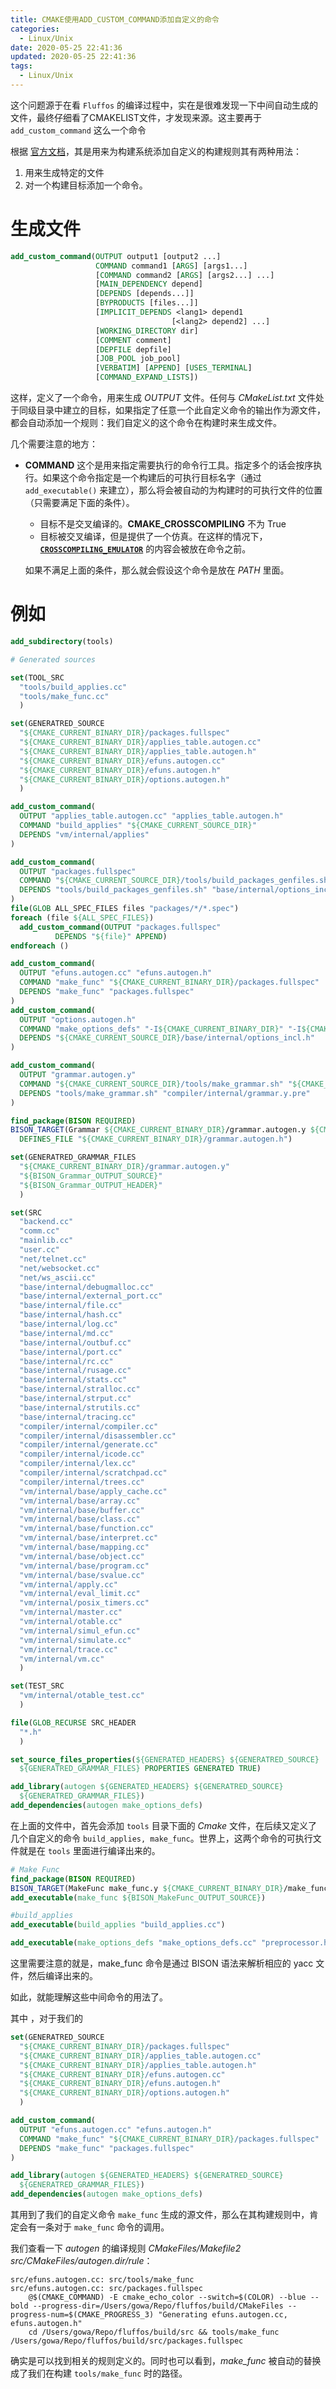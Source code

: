 ```yaml
---
title: CMAKE使用ADD_CUSTOM_COMMAND添加自定义的命令
categories:
  - Linux/Unix
date: 2020-05-25 22:41:36
updated: 2020-05-25 22:41:36
tags: 
  - Linux/Unix
---
```


这个问题源于在看 `Fluffos` 的编译过程中，实在是很难发现一下中间自动生成的文件，最终仔细看了CMAKELIST文件，才发现来源。这主要再于 `add_custom_command` 这么一个命令

<!--more-->

根据 [官方文档](https://cmake.org/cmake/help/latest/command/add_custom_command.html)，其是用来为构建系统添加自定义的构建规则其有两种用法：

1. 用来生成特定的文件
2. 对一个构建目标添加一个命令。



# 生成文件

```cmake
add_custom_command(OUTPUT output1 [output2 ...]
                   COMMAND command1 [ARGS] [args1...]
                   [COMMAND command2 [ARGS] [args2...] ...]
                   [MAIN_DEPENDENCY depend]
                   [DEPENDS [depends...]]
                   [BYPRODUCTS [files...]]
                   [IMPLICIT_DEPENDS <lang1> depend1
                                    [<lang2> depend2] ...]
                   [WORKING_DIRECTORY dir]
                   [COMMENT comment]
                   [DEPFILE depfile]
                   [JOB_POOL job_pool]
                   [VERBATIM] [APPEND] [USES_TERMINAL]
                   [COMMAND_EXPAND_LISTS])
```

这样，定义了一个命令，用来生成 *OUTPUT* 文件。任何与 *CMakeList.txt*  文件处于同级目录中建立的目标，如果指定了任意一个此自定义命令的输出作为源文件，都会自动添加一个规则：我们自定义的这个命令在构建时来生成文件。

几个需要注意的地方：

- **COMMAND** 这个是用来指定需要执行的命令行工具。指定多个的话会按序执行。如果这个命令指定是一个构建后的可执行目标名字（通过 `add_executable()` 来建立），那么将会被自动的为构建时的可执行文件的位置（只需要满足下面的条件）。

  - 目标不是交叉编译的。**CMAKE_CROSSCOMPILING** 不为 True
  - 目标被交叉编译，但是提供了一个仿真。在这样的情况下，**[`CROSSCOMPILING_EMULATOR`](https://cmake.org/cmake/help/latest/prop_tgt/CROSSCOMPILING_EMULATOR.html#prop_tgt:CROSSCOMPILING_EMULATOR)** 的内容会被放在命令之前。

  如果不满足上面的条件，那么就会假设这个命令是放在 *PATH* 里面。

# 例如


```cmake
add_subdirectory(tools)

# Generated sources

set(TOOL_SRC
  "tools/build_applies.cc"
  "tools/make_func.cc"
  )

set(GENERATRED_SOURCE
  "${CMAKE_CURRENT_BINARY_DIR}/packages.fullspec"
  "${CMAKE_CURRENT_BINARY_DIR}/applies_table.autogen.cc"
  "${CMAKE_CURRENT_BINARY_DIR}/applies_table.autogen.h"
  "${CMAKE_CURRENT_BINARY_DIR}/efuns.autogen.cc"
  "${CMAKE_CURRENT_BINARY_DIR}/efuns.autogen.h"
  "${CMAKE_CURRENT_BINARY_DIR}/options.autogen.h"
  )

add_custom_command(
  OUTPUT "applies_table.autogen.cc" "applies_table.autogen.h"
  COMMAND "build_applies" "${CMAKE_CURRENT_SOURCE_DIR}"
  DEPENDS "vm/internal/applies"
)

add_custom_command(
  OUTPUT "packages.fullspec"
  COMMAND "${CMAKE_CURRENT_SOURCE_DIR}/tools/build_packages_genfiles.sh" "${CMAKE_CURRENT_SOURCE_DIR}/../" "${CMAKE_CXX_COMPILER}" "-I${CMAKE_CURRENT_BINARY_DIR}" "-I${CMAKE_CURRENT_SOURCE_DIR}"
  DEPENDS "tools/build_packages_genfiles.sh" "base/internal/options_incl.h"
)
file(GLOB ALL_SPEC_FILES files "packages/*/*.spec")
foreach (file ${ALL_SPEC_FILES})
  add_custom_command(OUTPUT "packages.fullspec"
          DEPENDS "${file}" APPEND)
endforeach ()

add_custom_command(
  OUTPUT "efuns.autogen.cc" "efuns.autogen.h"
  COMMAND "make_func" "${CMAKE_CURRENT_BINARY_DIR}/packages.fullspec"
  DEPENDS "make_func" "packages.fullspec"
)
add_custom_command(
  OUTPUT "options.autogen.h"
  COMMAND "make_options_defs" "-I${CMAKE_CURRENT_BINARY_DIR}" "-I${CMAKE_CURRENT_SOURCE_DIR}" "${CMAKE_CURRENT_SOURCE_DIR}/base/internal/options_incl.h"
  DEPENDS "${CMAKE_CURRENT_SOURCE_DIR}/base/internal/options_incl.h"
)

add_custom_command(
  OUTPUT "grammar.autogen.y"
  COMMAND "${CMAKE_CURRENT_SOURCE_DIR}/tools/make_grammar.sh" "${CMAKE_CURRENT_SOURCE_DIR}/../" "${CMAKE_CURRENT_SOURCE_DIR}/compiler/internal/grammar.y.pre" "${CMAKE_CXX_COMPILER}" "-I${CMAKE_CURRENT_BINARY_DIR}" "-I${CMAKE_CURRENT_SOURCE_DIR}"
  DEPENDS "tools/make_grammar.sh" "compiler/internal/grammar.y.pre"
)

find_package(BISON REQUIRED)
BISON_TARGET(Grammar ${CMAKE_CURRENT_BINARY_DIR}/grammar.autogen.y ${CMAKE_CURRENT_BINARY_DIR}/grammar.autogen.cc
  DEFINES_FILE "${CMAKE_CURRENT_BINARY_DIR}/grammar.autogen.h")

set(GENERATRED_GRAMMAR_FILES
  "${CMAKE_CURRENT_BINARY_DIR}/grammar.autogen.y"
  "${BISON_Grammar_OUTPUT_SOURCE}"
  "${BISON_Grammar_OUTPUT_HEADER}"
  )

set(SRC
  "backend.cc"
  "comm.cc"
  "mainlib.cc"
  "user.cc"
  "net/telnet.cc"
  "net/websocket.cc"
  "net/ws_ascii.cc"
  "base/internal/debugmalloc.cc"
  "base/internal/external_port.cc"
  "base/internal/file.cc"
  "base/internal/hash.cc"
  "base/internal/log.cc"
  "base/internal/md.cc"
  "base/internal/outbuf.cc"
  "base/internal/port.cc"
  "base/internal/rc.cc"
  "base/internal/rusage.cc"
  "base/internal/stats.cc"
  "base/internal/stralloc.cc"
  "base/internal/strput.cc"
  "base/internal/strutils.cc"
  "base/internal/tracing.cc"
  "compiler/internal/compiler.cc"
  "compiler/internal/disassembler.cc"
  "compiler/internal/generate.cc"
  "compiler/internal/icode.cc"
  "compiler/internal/lex.cc"
  "compiler/internal/scratchpad.cc"
  "compiler/internal/trees.cc"
  "vm/internal/base/apply_cache.cc"
  "vm/internal/base/array.cc"
  "vm/internal/base/buffer.cc"
  "vm/internal/base/class.cc"
  "vm/internal/base/function.cc"
  "vm/internal/base/interpret.cc"
  "vm/internal/base/mapping.cc"
  "vm/internal/base/object.cc"
  "vm/internal/base/program.cc"
  "vm/internal/base/svalue.cc"
  "vm/internal/apply.cc"
  "vm/internal/eval_limit.cc"
  "vm/internal/posix_timers.cc"
  "vm/internal/master.cc"
  "vm/internal/otable.cc"
  "vm/internal/simul_efun.cc"
  "vm/internal/simulate.cc"
  "vm/internal/trace.cc"
  "vm/internal/vm.cc"
  )

set(TEST_SRC
  "vm/internal/otable_test.cc"
  )

file(GLOB_RECURSE SRC_HEADER
  "*.h"
  )

set_source_files_properties(${GENERATED_HEADERS} ${GENERATRED_SOURCE}
  ${GENERATRED_GRAMMAR_FILES} PROPERTIES GENERATED TRUE)

add_library(autogen ${GENERATED_HEADERS} ${GENERATRED_SOURCE}
  ${GENERATRED_GRAMMAR_FILES})
add_dependencies(autogen make_options_defs)

```

在上面的文件中，首先会添加 `tools` 目录下面的 *Cmake* 文件，在后续又定义了几个自定义的命令 `build_applies, make_func`。世界上，这两个命令的可执行文件就是在 `tools` 里面进行编译出来的。

```cmake
# Make Func
find_package(BISON REQUIRED)
BISON_TARGET(MakeFunc make_func.y ${CMAKE_CURRENT_BINARY_DIR}/make_func.cc)
add_executable(make_func ${BISON_MakeFunc_OUTPUT_SOURCE})

#build_applies
add_executable(build_applies "build_applies.cc")

add_executable(make_options_defs "make_options_defs.cc" "preprocessor.hpp")
```

这里需要注意的就是，make_func 命令是通过  BISON 语法来解析相应的 yacc 文件，然后编译出来的。

如此，就能理解这些中间命令的用法了。



其中 ，对于我们的 

```cmake
set(GENERATRED_SOURCE
  "${CMAKE_CURRENT_BINARY_DIR}/packages.fullspec"
  "${CMAKE_CURRENT_BINARY_DIR}/applies_table.autogen.cc"
  "${CMAKE_CURRENT_BINARY_DIR}/applies_table.autogen.h"
  "${CMAKE_CURRENT_BINARY_DIR}/efuns.autogen.cc"
  "${CMAKE_CURRENT_BINARY_DIR}/efuns.autogen.h"
  "${CMAKE_CURRENT_BINARY_DIR}/options.autogen.h"
  )

add_custom_command(
  OUTPUT "efuns.autogen.cc" "efuns.autogen.h"
  COMMAND "make_func" "${CMAKE_CURRENT_BINARY_DIR}/packages.fullspec"
  DEPENDS "make_func" "packages.fullspec"
)

add_library(autogen ${GENERATED_HEADERS} ${GENERATRED_SOURCE}
  ${GENERATRED_GRAMMAR_FILES})
add_dependencies(autogen make_options_defs)
```

其用到了我们的自定义命令 `make_func` 生成的源文件，那么在其构建规则中，肯定会有一条对于 `make_func` 命令的调用。

我们查看一下 *autogen* 的编译规则 *CMakeFiles/Makefile2 src/CMakeFiles/autogen.dir/rule*：

```make
src/efuns.autogen.cc: src/tools/make_func
src/efuns.autogen.cc: src/packages.fullspec
	@$(CMAKE_COMMAND) -E cmake_echo_color --switch=$(COLOR) --blue --bold --progress-dir=/Users/gowa/Repo/fluffos/build/CMakeFiles --progress-num=$(CMAKE_PROGRESS_3) "Generating efuns.autogen.cc, efuns.autogen.h"
	cd /Users/gowa/Repo/fluffos/build/src && tools/make_func /Users/gowa/Repo/fluffos/build/src/packages.fullspec

```

确实是可以找到相关的规则定义的。同时也可以看到，*make_func* 被自动的替换成了我们在构建 `tools/make_func` 时的路径。